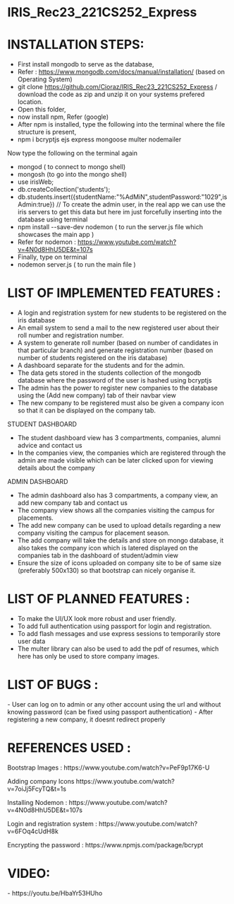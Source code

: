 # IRIS_Rec23_221CS252_Express

<h1> INSTALLATION STEPS:</h1>

- First install mongodb to serve as the database,
- Refer : https://www.mongodb.com/docs/manual/installation/ (based on Operating System)
- git clone https://github.com/Cioraz/IRIS_Rec23_221CS252_Express / download the code as zip and unzip it on your systems prefered location.
- Open this folder, 
- now install npm, Refer (google)
- After npm is installed, type the following into the terminal where the file structure is present,
- npm i bcryptjs ejs express mongoose multer nodemailer
  
Now type the following on the terminal again
- mongod ( to connect to mongo shell)
- mongosh (to go into the mongo shell)
- use irisWeb;
- db.createCollection('students');
- db.students.insert({studentName:"%AdMiN",studentPassword:"1029",isAdmin:true}) // To create the admin user, in the real app we can use the iris servers to get this data but here im just forcefully inserting into the database using terminal
- npm install --save-dev nodemon ( to run the server.js file which showcases the main app )
- Refer for nodemon : https://www.youtube.com/watch?v=4N0d8HhU5DE&t=107s
- Finally, type on terminal 
- nodemon server.js ( to run the main file )

<h1>LIST OF IMPLEMENTED FEATURES :</h1>

- A login and registration system for new students to be registered on the iris database
- An email system to send a mail to the new registered user about their roll number and registration number.
- A system to generate roll number (based on number of candidates in that particular branch) and generate registration number (based on number of students registered on the iris database)
- A dashboard separate for the students and for the admin.
- The data gets stored in the students collection of the mongodb database where the password of the user is hashed using bcryptjs
- The admin has the power to register new companies to the database using the (Add new company) tab of their navbar view
- The new company to be registered must also be given a company icon so that it can be displayed on the company tab.


STUDENT DASHBOARD
- The student dashboard view has 3 compartments, companies, alumni advice and contact us
- In the companies view, the companies which are registered through the admin are made visible which can be later clicked upon for viewing details about the company


ADMIN DASHBOARD
- The admin dashboard also has 3 compartments, a company view, an add new company tab and contact us
- The company view shows all the companies visiting the campus for placements.
- The add new company can be used to upload details regarding a new company visiting the campus for placement season.
- The add company will take the details and store on mongo database, it also takes the company icon which is latered displayed on the companies tab in the dashboard of student/admin view
- Ensure the size of icons uploaded on company site to be of same size (preferably 500x130) so that bootstrap can nicely organise it.

<h1>LIST OF PLANNED FEATURES  :</h1>

- To make the UI/UX look more robust and user friendly.
- To add full authentication using passport for login and registration.
- To add flash messages and use express sessions to temporarily store user data
- The multer library can also be used to add the pdf of resumes, which here has only be used to store company images.

<h1>LIST OF BUGS :</h1>
- User can log on to admin or any other account using the url and without knowing password (can be fixed using passport authentication)
- After registering a new company, it doesnt redirect properly

<h1>REFERENCES USED : </h1>
<p> Bootstrap Images : https://www.youtube.com/watch?v=PeF9p17K6-U</p>
<p>  Adding company Icons   https://www.youtube.com/watch?v=7oiJj5FcyTQ&t=1s</p>
<p>  Installing Nodemon : https://www.youtube.com/watch?v=4N0d8HhU5DE&t=107s</p>
<p>  Login and registration system : https://www.youtube.com/watch?v=6FOq4cUdH8k</p>
<p>  Encrypting the password : https://www.npmjs.com/package/bcrypt</p>


<h1>VIDEO:</h1>
- https://youtu.be/HbaYr53HUho
